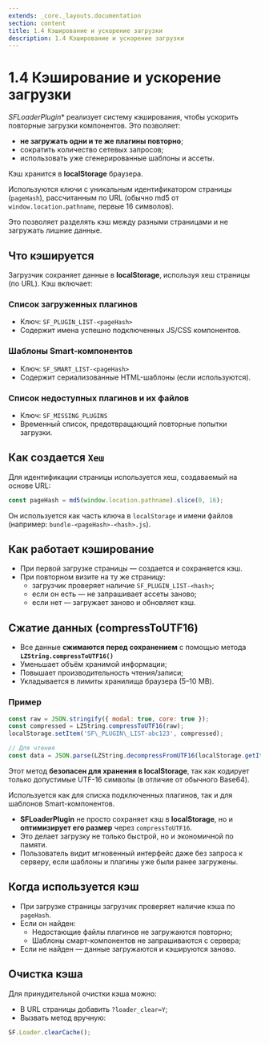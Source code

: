 ```yaml
---
extends: _core._layouts.documentation
section: content
title: 1.4 Кэширование и ускорение загрузки
description: 1.4 Кэширование и ускорение загрузки
---
```


# 1.4 Кэширование и ускорение загрузки

*SFLoaderPlugin** реализует систему кэширования, чтобы ускорить повторные загрузки компонентов. Это позволяет:

* **не загружать одни и те же плагины повторно**;
* сократить количество сетевых запросов;
* использовать уже сгенерированные шаблоны и ассеты.

Кэш хранится в **localStorage** браузера.

Используются ключи с уникальным идентификатором страницы (`pageHash`), рассчитанным по URL (обычно md5 от
`window.location.pathname`, первые 16 символов).

Это позволяет разделять кэш между разными страницами и не загружать лишние данные.

## Что кэшируется

Загрузчик сохраняет данные в **localStorage**, используя хеш страницы (по URL). Кэш включает:

### Список загруженных плагинов

* Ключ: `SF_PLUGIN_LIST-<pageHash>`
* Содержит имена успешно подключенных JS/CSS компонентов.

### Шаблоны Smart-компонентов

* Ключ: `SF_SMART_LIST-<pageHash>`
* Содержит сериализованные HTML-шаблоны (если используются).

### Список недоступных плагинов и их файлов

* Ключ: `SF_MISSING_PLUGINS`
* Временный список, предотвращающий повторные попытки загрузки.


## Как создается `Хеш`

Для идентификации страницы используется хеш, создаваемый на основе URL:

```js
const pageHash = md5(window.location.pathname).slice(0, 16);
```

Он используется как часть ключа в `localStorage` и имени файлов (например: `bundle-<pageHash>-<hash>.js`).

## Как работает кэширование

* При первой загрузке страницы — создается и сохраняется кэш.
* При повторном визите на ту же страницу:
    * загрузчик проверяет наличие `SF_PLUGIN_LIST-<hash>`;
    * если он есть — не запрашивает ассеты заново;
    * если нет — загружает заново и обновляет кэш.

## Сжатие данных (compressToUTF16)

* Все данные **сжимаются перед сохранением** с помощью метода **`LZString.compressToUTF16()`**
* Уменьшает объём хранимой информации;
* Повышает производительность чтения/записи;
* Укладывается в лимиты хранилища браузера (5–10 MB).


### Пример

```js
const raw = JSON.stringify({ modal: true, core: true });
const compressed = LZString.compressToUTF16(raw);
localStorage.setItem('SF\_PLUGIN\_LIST-abc123', compressed);

// Для чтения
const data = JSON.parse(LZString.decompressFromUTF16(localStorage.getItem('SF_PLUGIN_LIST-abc123')));
```

Этот метод **безопасен для хранения в localStorage**, так как кодирует только допустимые UTF-16 символы (в отличие от
обычного Base64).

Используется как для списка подключенных плагинов, так и для шаблонов Smart-компонентов.

* **SFLoaderPlugin** не просто сохраняет кэш в **localStorage**, но и **оптимизирует его размер** через
  `compressToUTF16`.
* Это делает загрузку не только быстрой, но и экономичной по памяти.
* Пользователь видит мгновенный интерфейс даже без запроса к серверу, если шаблоны и плагины уже были ранее загружены.

## Когда используется кэш

* При загрузке страницы загрузчик проверяет наличие кэша по `pageHash`.
* Если он найден:
    * Недостающие файлы плагинов не загружаются повторно;
    * Шаблоны смарт-компонентов не запрашиваются с сервера;
* Если не найден — данные загружаются и кэшируются заново.

## Очистка кэша

Для принудительной очистки кэша можно:

* В URL страницы добавить `?loader_clear=Y`;
* Вызвать метод вручную:

```js
SF.Loader.clearCache();
```
